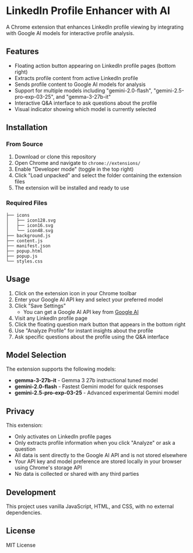 # LinkedIn Profile Enhancer with AI

A Chrome extension that enhances LinkedIn profile viewing by integrating with Google AI models for interactive profile analysis.

## Features

- Floating action button appearing on LinkedIn profile pages (bottom right)
- Extracts profile content from active LinkedIn profile
- Sends profile content to Google AI models for analysis
- Support for multiple models including "gemini-2.0-flash", "gemini-2.5-pro-exp-03-25", and "gemma-3-27b-it"
- Interactive Q&A interface to ask questions about the profile
- Visual indicator showing which model is currently selected

## Installation

### From Source

1. Download or clone this repository
2. Open Chrome and navigate to `chrome://extensions/`
3. Enable "Developer mode" (toggle in the top right)
4. Click "Load unpacked" and select the folder containing the extension files
5. The extension will be installed and ready to use

### Required Files

```
├── icons
│   ├── icon128.svg
│   ├── icon16.svg
│   └── icon48.svg
├── background.js
├── content.js
├── manifest.json
├── popup.html
├── popup.js
└── styles.css
```

## Usage

1. Click on the extension icon in your Chrome toolbar
2. Enter your Google AI API key and select your preferred model
3. Click "Save Settings"
   - You can get a Google AI API key from [Google AI](https://ai.google.dev/)
4. Visit any LinkedIn profile page
5. Click the floating question mark button that appears in the bottom right
6. Use "Analyze Profile" for instant insights about the profile
7. Ask specific questions about the profile using the Q&A interface

## Model Selection

The extension supports the following models:
- **gemma-3-27b-it** - Gemma 3 27b instructional tuned model
- **gemini-2.0-flash** - Fastest Gemini model for quick responses
- **gemini-2.5-pro-exp-03-25** - Advanced experimental Gemini model

## Privacy

This extension:
- Only activates on LinkedIn profile pages
- Only extracts profile information when you click "Analyze" or ask a question
- All data is sent directly to the Google AI API and is not stored elsewhere
- Your API key and model preference are stored locally in your browser using Chrome's storage API
- No data is collected or shared with any third parties

## Development

This project uses vanilla JavaScript, HTML, and CSS, with no external dependencies.

## License

MIT License
